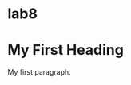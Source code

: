 # lab8 

<!DOCTYPE html>
<html>
<body>

<h1>My First Heading</h1>

<p>My first paragraph.</p>

</body>
</html>
